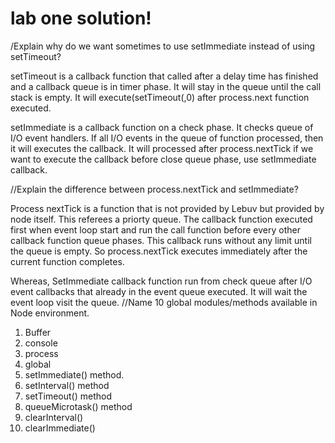 # lab one solution!

/Explain why do we want sometimes to use setImmediate instead of using setTimeout?
 
setTimeout is a callback function that called after a delay time has finished and 
a callback queue is in timer phase. It will stay in the queue until the call stack is empty. 
It will execute(setTimeout(,0) after process.next function executed.
 
setImmediate is a callback function on a check phase.
 It checks queue of I/O event handlers. 
 If all I/O events in the queue of function processed, then it will executes the callback. 
 It will processed after process.nextTick
 if we want to execute the callback before close queue phase, use setImmediate callback.
 
//Explain the difference between process.nextTick and setImmediate?
 
 Process nextTick is a function that is not provided by Lebuv but provided by node itself. 
 This referees a priorty queue. The callback function executed first when event loop start 
 and run the call function before every other callback function queue phases. 
 This callback runs without any limit until the queue is empty. 
 So process.nextTick executes immediately after the current function completes.
 
Whereas, SetImmediate callback function run from check queue 
after I/O event callbacks that already in the event queue executed. 
It will wait the event loop visit the queue.
//Name 10 global modules/methods available in Node environment.
1. Buffer 
2. console
3. process
4. global 
5. setImmediate() method.
6. setInterval() method
7. setTimeout() method
8. queueMicrotask() method
9. clearInterval()
10. clearImmediate()
